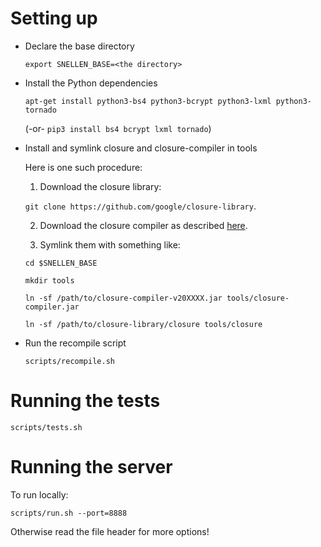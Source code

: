 # Setting up

- Declare the base directory

    `export SNELLEN_BASE=<the directory>`

- Install the Python dependencies

    `apt-get install python3-bs4 python3-bcrypt python3-lxml python3-tornado`

    (-or- `pip3 install bs4 bcrypt lxml tornado`)

- Install and symlink closure and closure-compiler in tools

    Here is one such procedure:

    1. Download the closure library:

    `git clone https://github.com/google/closure-library`.

    2. Download the closure compiler as described [here](https://github.com/google/closure-compiler).

    3. Symlink them with something like:

    `cd $SNELLEN_BASE`

    `mkdir tools`

    `ln -sf /path/to/closure-compiler-v20XXXX.jar tools/closure-compiler.jar`

    `ln -sf /path/to/closure-library/closure tools/closure`

- Run the recompile script

    `scripts/recompile.sh`


# Running the tests

`scripts/tests.sh`


# Running the server

To run locally:

`scripts/run.sh --port=8888`

Otherwise read the file header for more options!
